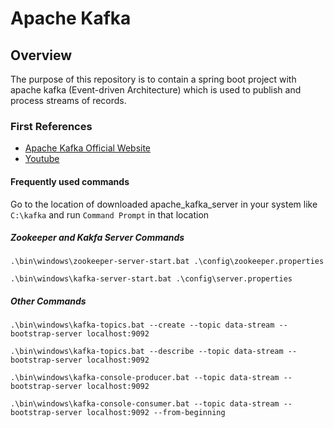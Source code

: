 # Apache Kafka

## Overview
The purpose of this repository is to contain a spring boot project with apache kafka (Event-driven Architecture) which is used to publish and process streams of records.

### First References
- [Apache Kafka Official Website](https://kafka.apache.org/)
- [Youtube](https://youtu.be/KQDTtvZMS9c)

#### Frequently used commands
Go to the location of downloaded apache_kafka_server in your system like  `C:\kafka` and run `Command Prompt` in that location

##### Zookeeper and Kakfa Server Commands 
```
.\bin\windows\zookeeper-server-start.bat .\config\zookeeper.properties
```
```
.\bin\windows\kafka-server-start.bat .\config\server.properties
```

##### Other Commands
```
.\bin\windows\kafka-topics.bat --create --topic data-stream --bootstrap-server localhost:9092
```
```
.\bin\windows\kafka-topics.bat --describe --topic data-stream --bootstrap-server localhost:9092
```
```
.\bin\windows\kafka-console-producer.bat --topic data-stream --bootstrap-server localhost:9092
```
```
.\bin\windows\kafka-console-consumer.bat --topic data-stream --bootstrap-server localhost:9092 --from-beginning
```
